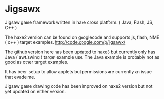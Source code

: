 Jigsawx
=======

Jigsaw game framework written in haxe cross platform.
( Java, Flash, JS, C++ )

The haxe2 version can be found on googlecode and supports js, flash, NME ( c++ ) target examples.
http://code.google.com/p/jigsawx/

The github version here has been updated to haxe3 but currently only has Java ( awt/swing ) target example use.
The Java example is probably not as good as other target examples.

It has been setup to allow applets but permissions are currently an issue that evade me.

Jigsaw game drawing code has been improved on haxe2 version but not yet updated on either version.

